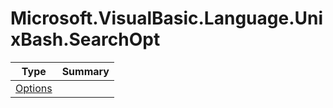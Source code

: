 ﻿
# Microsoft.VisualBasic.Language.UnixBash.SearchOpt

|Type|Summary|
|----|-------|
|<a href="#" onClick="load('/docs/Microsoft.VisualBasic.Language.UnixBash.SearchOpt/Options.md')">Options</a>||

